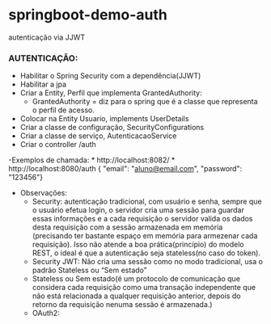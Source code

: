 # springboot-demo-auth
autenticação via JJWT


### AUTENTICAÇÃO:
- Habilitar o Spring Security com a dependência(JJWT)
- Habilitar a jpa
- Criar a Entity, Perfil que implementa GrantedAuthority:
    * GrantedAuthority = diz para o spring que é a classe que representa o perfil de acesso.
- Colocar na Entity Usuario, implements UserDetails
- Criar a classe de configuração, SecurityConfigurations
- Criar a classe de serviço, AutenticacaoService
- Criar o controller /auth

-Exemplos de chamada:
    * http://localhost:8082/
    * http://localhost:8080/auth { "email": "aluno@email.com", "password": "123456"}

- Observações:
    * Security: autenticação tradicional, com usuário e senha, sempre que o usuário efetua login, o servidor cria uma sessão para guardar essas informações e a cada requisição o servidor valida os dados desta requisição com a sessão armazenada em memória (precisando ter bastante espaço em memória para armezenar cada requisição). Isso não atende a boa prática(princípio) do modelo REST, o ideal é que a autenticação seja stateless(no caso do token).
    * Security JWT: Não cria uma sessão como no modo tradicional, usa o padrão Stateless ou “Sem estado”
    * Stateless ou Sem estado(é um protocolo de comunicação que considera cada requisição como uma transação independente que não está relacionada a qualquer requisição anterior, depois do retorno da requisição nenuma sessão é armazenada.)
    * OAuth2: